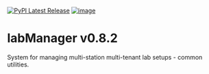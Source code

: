[![PyPI Latest Release](https://img.shields.io/pypi/v/labManager-common.svg)](https://pypi.org/project/labManager-common/)
[![image](https://img.shields.io/pypi/pyversions/labManager-common.svg)](https://pypi.org/project/labManager-common/)

# labManager v0.8.2
System for managing multi-station multi-tenant lab setups - common utilities.